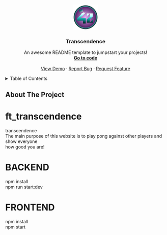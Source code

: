 <div id="top"></div>
<!-- PROJECT LOGO -->
<br />
<div align="center">
  
 <img src="https://raw.githubusercontent.com/SKTPausanias/ft_transcendence/main/frontend/src/assets/img/logo.png" alt="Logo" width="80" height="80">
 <h3 align="center">Transcendence</h3>
  <p align="center">
    An awesome README template to jumpstart your projects!
    <br />
    <a href="https://github.com/SKTPausanias/ft_transcendence/README"><strong>Go to code</strong></a>
    <br />
    <br />
    <a href="https://github.com/SKTPausanias/ft_transcendence/README">View Demo</a>
    ·
    <a href="https://github.com/SKTPausanias/ft_transcendence/README">Report Bug</a>
    ·
    <a href="https://github.com/SKTPausanias/ft_transcendence/README">Request Feature</a>
  </p>
</div>



<!-- TABLE OF CONTENTS -->
<details>
  <summary>Table of Contents</summary>
  <ol>
    <li>
      <a href="#about-the-project">About The Project</a>
      <ul>
        <li><a href="#Technologies">Technologies</a></li>
      </ul>
    </li>
    <li>
      <a href="#getting-started">Getting Started</a>
      <ul>
        <li><a href="#prerequisites">Prerequisites</a></li>
        <li><a href="#installation">Installation</a></li>
      </ul>
    </li>
    <li><a href="#usage">Usage</a></li>
    <li><a href="#contributing">Contributing</a></li>
    <li><a href="#license">License</a></li>
    <li><a href="#contact">Contact</a></li>
    <li><a href="#acknowledgments">Acknowledgments</a></li>
  </ol>
</details>



<!-- ABOUT THE PROJECT -->
## About The Project
# ft_transcendence
transcendence<br/>
The main purpose of this website is to play pong against other players and show everyone<br/>
how good you are!<br/>

# BACKEND
npm install   
npm run start:dev  
# FRONTEND
npm install   
npm start    

